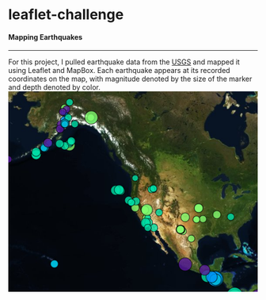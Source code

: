 # leaflet-challenge
#### Mapping Earthquakes
---
For this project, I pulled earthquake data from the [USGS](https://earthquake.usgs.gov/earthquakes/feed/v1.0/geojson.php) and mapped it using Leaflet and MapBox. Each earthquake appears at its recorded coordinates on the map, with magnitude denoted by the size of the marker and depth denoted by color. <br/>
![Screenshot of map](Screenshot.png)
